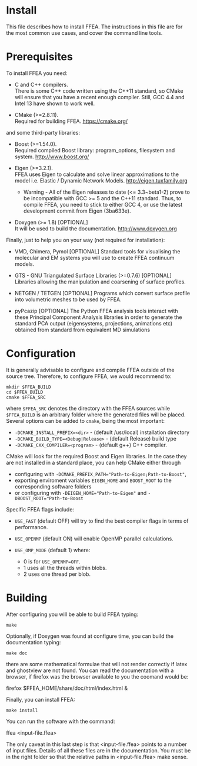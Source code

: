 Install 
=======

This file describes how to install FFEA. The instructions in this file
are for the most common use cases, and cover the command line tools.


Prerequisites
=============

To install FFEA you need:

   * C and C++ compilers.   
     There is some C++ code written using 
       the C++11 standard, so CMake will ensure that you have a 
       recent enough compiler. Still, GCC 4.4 and Intel 13 have shown to work well. 

   * CMake (>=2.8.11).   
     Required for building FFEA.
     https://cmake.org/

and some third-party libraries:

   * Boost (>=1.54.0).   
     Required compiled Boost library: program_options, filesystem and system.
     http://www.boost.org/

   * Eigen (>=3.2.1).   
     FFEA uses Eigen to calculate and solve linear approximations to the model i.e. Elastic / Dynamic Network Models.
     http://eigen.tuxfamily.org

      - Warning - All of the Eigen releases to date (<= 3.3~beta1-2) prove to 
          be incompatible with GCC >= 5 and the C++11 standard. Thus, to compile FFEA,
          you need to stick to either GCC 4, or use the latest development commit 
          from Eigen (3ba633e). 
     
   * Doxygen (>= 1.8) [OPTIONAL]   
     It will be used to build the documentation. http://www.doxygen.org

Finally, just to help you on your way (not required for installation):

   * VMD, Chimera, Pymol [OPTIONAL]
     Standard tools for visualising the molecular and EM systems you will use to create FFEA continuum models.

   * GTS - GNU Triangulated Surface Libraries (>=0.7.6) [OPTIONAL]
     Libraries allowing the manipulation and coarsening of surface profiles.

   * NETGEN / TETGEN [OPTIONAL]
     Programs which convert surface profile into volumetric meshes to be used by FFEA.

   * pyPcazip [OPTIONAL]
     The Python FFEA analysis tools interact with these Principal Component Analysis libraries in order to generate the standard
     PCA output (eigensystems, projections, animations etc) obtained from standard from equivalent MD simulations


Configuration
=============

It is generally advisable to configure and compile FFEA outside of the source tree. 
Therefore, to configure FFEA, we would recommend to:

    mkdir $FFEA_BUILD
    cd $FFEA_BUILD
    cmake $FFEA_SRC

where ` $FFEA_SRC ` denotes the directory with the FFEA sources while 
  ` $FFEA_BUILD` is an arbitrary folder where the generated files will be placed.
Several options can be added to `cmake`, being the most important:

  * `-DCMAKE_INSTALL_PREFIX=<dir>`       -  (default /usr/local) installation directory
  * `-DCMAKE_BUILD_TYPE=<Debug|Release>` -  (default Release) build type
  * `-DCMAKE_CXX_COMPILER=<program>`     -  (default g++)  C++ compiler.

CMake will look for the required Boost and Eigen libraries. In the case they are not 
 installed in a standard place, you can help CMake either through 

  * configuring with ` -DCMAKE_PREFIX_PATH="Path-to-Eigen;Path-to-Boost" `,
  * exporting enviroment variables ` EIGEN_HOME `  and ` BOOST_ROOT ` to the corresponding 
      software folders
  * or configuring with ` -DEIGEN_HOME="Path-to-Eigen" ` and  ` -DBOOST_ROOT="Path-to-Boost `

Specific FFEA flags include:

  * `USE_FAST`    (default OFF) will try to find the best compiler flags in terms of performance.
  * `USE_OPENMP`  (default ON) will enable OpenMP parallel calculations.
  * `USE_OMP_MODE` (default 1) where:

    - 0 is for ` USE_OPENMP=OFF `.
    - 1 uses all the threads within blobs.
    - 2 uses one thread per blob.


Building
========
After configuring you will be able to build FFEA typing:

    make 

Optionally, if Doxygen was found at configure time, 
 you can build the documentation typing:

    make doc 

there are some mathematical formulae that will not render correctly if latex and ghostview are not found. You can read the documentation with a browser, if firefox was the browser available to you the coomand would be:

firefox $FFEA_HOME/share/doc/html/index.html &


Finally, you can install FFEA:

    make install

You can run the software with the command:

ffea <input-file.ffea>


The only caveat in this last step is that <input-file.ffea> points to a number of input files. Details of all these files are in the documentation. You must be in the right folder so that the relative paths in <input-file.ffea> make sense.
